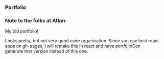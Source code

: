 ### Portfolio

### Note to the folks at Atlan:

My old portfolio!

Looks pretty, but not very good code organization. Since you can host react apps on gh-pages, I will remake this in react and have portfolioGen generate that version instead of this one.
